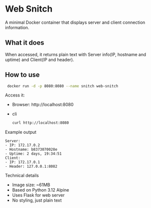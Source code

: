 # Web Snitch

A minimal Docker container that displays server and client connection information.

## What it does

When accessed, it returns plain text with Server info(IP, hostname and uptime) and Client(IP and header).

## How to use

   ```bash
    docker run -d -p 8080:8080 --name snitch web-snitch
   ```

Access it:

- Browser: http://localhost:8080

- cli 
   ```bash
   curl http://localhost:8080
   ```

Example output
   ```text
Server:
- IP: 172.17.0.2
- Hostname: b8373070028e
- Uptime: 2 days, 19:34:51
Client:
- IP: 172.17.0.1
- Header: 127.0.0.1:8082
   ```

Technical details
- Image size: ~61MB
- Based on Python 3.12 Alpine
- Uses Flask for web server
- No styling, just plain text
